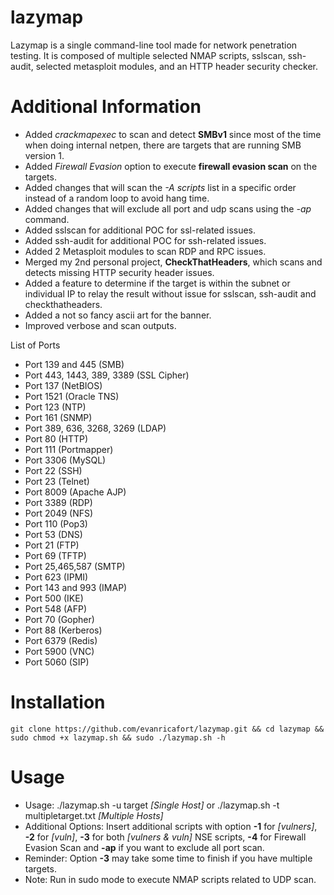 # lazymap

Lazymap is a single command-line tool made for network penetration testing. It is composed of multiple selected NMAP scripts, sslscan, ssh-audit, selected metasploit modules, and an HTTP header security checker.

# Additional Information

* Added _crackmapexec_ to scan and detect **SMBv1** since most of the time when doing internal netpen, there are targets that are running SMB version 1.
* Added _Firewall Evasion_ option to execute **firewall evasion scan** on the targets.
* Added changes that will scan the _-A scripts_ list in a specific order instead of a random loop to avoid hang time.
* Added changes that will exclude all port and udp scans using the _-ap_ command.
* Added sslscan for additional POC for ssl-related issues.
* Added ssh-audit for additional POC for ssh-related issues.
* Added 2 Metasploit modules to scan RDP and RPC issues.
* Merged my 2nd personal project, **CheckThatHeaders**, which scans and detects missing HTTP security header issues.
* Added a feature to determine if the target is within the subnet or individual IP to relay the result without issue for sslscan, ssh-audit and checkthatheaders.
* Added a not so fancy ascii art for the banner.
* Improved verbose and scan outputs.

List of Ports
- Port 139 and 445 (SMB)
- Port 443, 1443, 389, 3389 (SSL Cipher)
- Port 137 (NetBIOS)
- Port 1521 (Oracle TNS)
- Port 123 (NTP)
- Port 161 (SNMP)
- Port 389, 636, 3268, 3269 (LDAP)
- Port 80 (HTTP)
- Port 111 (Portmapper)
- Port 3306 (MySQL)
- Port 22 (SSH)
- Port 23 (Telnet)
- Port 8009 (Apache AJP)
- Port 3389 (RDP)
- Port 2049 (NFS)
- Port 110 (Pop3)
- Port 53 (DNS)
- Port 21 (FTP)
- Port 69 (TFTP)
- Port 25,465,587 (SMTP)
- Port 623 (IPMI)
- Port 143 and 993 (IMAP)
- Port 500 (IKE)
- Port 548 (AFP)
- Port 70 (Gopher)
- Port 88 (Kerberos)
- Port 6379 (Redis)
- Port 5900 (VNC)
- Port 5060 (SIP)
  
# Installation

```
git clone https://github.com/evanricafort/lazymap.git && cd lazymap && sudo chmod +x lazymap.sh && sudo ./lazymap.sh -h
```

# Usage

- Usage: ./lazymap.sh -u target _[Single Host]_ or ./lazymap.sh -t multipletarget.txt _[Multiple Hosts]_
- Additional Options: Insert additional scripts with option **-1** for _[vulners]_, **-2** for _[vuln]_, **-3** for both _[vulners & vuln]_ NSE scripts, **-4** for Firewall Evasion Scan and **-ap** if you want to exclude all port scan.
- Reminder: Option **-3** may take some time to finish if you have multiple targets.
- Note: Run in sudo mode to execute NMAP scripts related to UDP scan.
